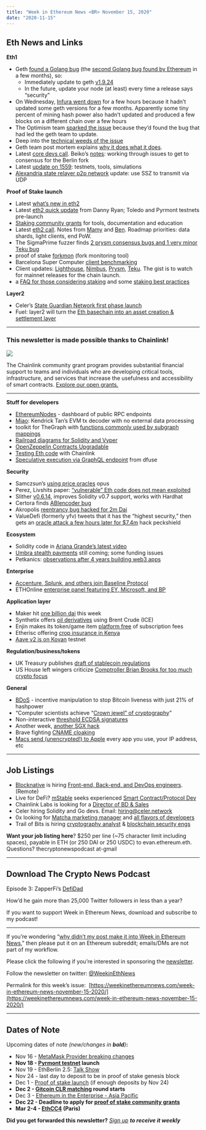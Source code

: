 ```yaml
---
title: "Week in Ethereum News <BR> November 15, 2020"
date: "2020-11-15"
---
```


## **Eth News and Links**

**Eth1**

- Geth [found a Golang bug](https://blog.ethereum.org/2020/11/12/geth_security_release/) (the [second Golang bug found by Ethereum](https://twitter.com/drakefjustin/status/1326996515416576005) in a few months), so:
    - Immediately update to geth [v1.9.24](https://github.com/ethereum/go-ethereum/releases/tag/v1.9.24)
    - In the future, update your node (at least) every time a release says “security”
- On Wednesday, [Infura went down](https://blog.infura.io/infura-mainnet-outage-post-mortem-2020-11-11/) for a few hours because it hadn’t updated some geth versions for a few months. Apparently some tiny percent of mining hash power also hadn’t updated and produced a few blocks on a different chain over a few hours
- The Optimism team [sparked the issue](https://twitter.com/jinglanW/status/1326651349912719360) because they’d found the bug that had led the geth team to update.
- Deep into the [technical weeds of the issue](https://twitter.com/lightclients/status/1326947036961239042)
- Geth team post mortem explains [why it does what it does](https://gist.github.com/karalabe/e1891c8a99fdc16c4e60d9713c35401f).
- Latest [core devs call](https://www.youtube.com/watch?v=5-614J9qNvY). Beiko’s [notes](https://twitter.com/TimBeiko/status/1327249352205615106): working through issues to get to consensus for the Berlin fork
- Latest [update on 1559](https://hackmd.io/@timbeiko/1559-updates/https%3A%2F%2Fhackmd.io%2F%40timbeiko%2F1559-update-003): testnets, tools, simulations
- [Alexandria state relayer p2p network](https://snakecharmers.ethereum.org/alexandria-dev-update-1/) update: use SSZ to transmit via UDP

**Proof of Stake launch**

- Latest [what’s new in eth2](https://hackmd.io/@benjaminion/eth2_news/https%3A%2F%2Fhackmd.io%2F%40benjaminion%2Fwnie2_201113)
- Latest [eth2 quick update](https://blog.ethereum.org/2020/11/13/eth2-quick-update-no-20/) from Danny Ryan; Toledo and Pyrmont testnets pre-launch
- [Staking community grants](https://ethereum.org/en/eth2/get-involved/staking-community-grants/) for tools, documentation and education
- Latest [eth2 call](https://youtu.be/yFjs_tB6I-Y?t=147). Notes from [Mamy](https://gist.github.com/mratsim/6c3ced507236af7d2995fa74f1a1a380) and [Ben](https://hackmd.io/@benjaminion/B1GPwjcKP). Roadmap priorities: data shards, light clients, end PoW.
- The SigmaPrime fuzzer finds [2 prysm consensus bugs and 1 very minor Teku bug](https://blog.sigmaprime.io/beacon-fuzz-09.html)
- proof of stake [forkmon](https://eth2-fork-mon.stokes.io/) (fork monitoring tool)
- Barcelona Super Computer [client benchmarking](https://github.com/leobago/BSC-ETH2/blob/master/report/Clients_behaviour_report.pdf)
- Client updates: [Lighthouse](https://lighthouse.sigmaprime.io/update-32.html), [Nimbus](https://our.status.im/nimbus-update-november-10/), [Prysm](https://medium.com/prysmatic-labs/upcoming-prysm-v1-release-afea046d7ea1), [Teku](https://github.com/ConsenSys/teku/releases/tag/0.12.14). The gist is to watch for mainnet releases for the chain launch.
- a [FAQ for those considering staking](https://www.reddit.com/r/ethstaker/comments/ju61pf/ethstaker_faq/) and some [staking best practices](https://docs.google.com/document/d/1WZuP-K0S4RKlwH4GQVcGpgzVYPdpZF0WiHsawnmOKxM/edit)

**Layer2**

- Celer’s [State Guardian Network first phase launch](https://blog.celer.network/2020/11/09/celer-state-guardian-network-launches-on-mainnet/)
- Fuel: layer2 will turn the [Eth basechain into an asset creation & settlement layer](https://fuellabs.medium.com/the-future-of-l1-ethereum-5ec5d9a01c10)

* * *

### **This newsletter is made possible thanks to Chainlink!**

![](https://weekinethereumnews.com/wp-content/uploads/2020/05/FE39n5_g.png)

The Chainlink community grant program provides substantial financial support to teams and individuals who are developing critical tools, infrastructure, and services that increase the usefulness and accessibility of smart contracts. [Explore our open grants.](https://chn.lk/grants)

* * *

**Stuff for developers**

- [EthereumNodes](https://ethereumnodes.com/) - dashboard of public RPC endpoints
- [Miao](https://kndrck.co/posts/miao-evm-tx-decoder/): Kendrick Tan’s EVM tx decoder with no external data processing
- toolkit for TheGraph with [functions commonly used by subgraph mappings](https://github.com/Amxx/graphprotocol-utils)
- [Railroad diagrams for Solidity and Vyper](https://www.reddit.com/r/ethdev/comments/jr65tk/railroad_diagrams_of_solidity_and_vyper_antlr4/)
- [OpenZeppelin Contracts Upgradable](https://forum.openzeppelin.com/t/first-release-of-openzeppelin-contracts-upgradeable/4548)
- [Testing Eth code](https://blog.chain.link/testing-chainlink-smart-contracts/) with Chainlink
- [Speculative execution via GraphQL endpoint](https://dfuse.io/en/announcing-speculative-execution-for-ethereum/) from dfuse

**Security**

- Samczsun’s [using price oracles](https://samczsun.com/so-you-want-to-use-a-price-oracle/) opus
- Perez, Livshits paper: [“vulnerable” Eth code does not mean exploited](https://arxiv.org/pdf/1902.06710)
- Slither [v0.6.14](https://github.com/crytic/slither/releases/tag/0.6.14), improves Solidity v0.7 support, works with Hardhat
- Certora finds [ABIencoder bug](https://www.certora.com/blog/confusedABI.html)
- Akropolis [reentrancy bug hacked for 2m Dai](https://medium.com/@peckshield/akropolis-incident-root-cause-analysis-c11ee59e05d4)
- ValueDefi (formerly yfv) tweets that it has the “highest security,” then gets an [oracle attack a few hours later for $7.4m](https://medium.com/@peckshield/value-defi-incident-root-cause-analysis-fbab71faf373) hack peckshield

**Ecosystem**

- Solidity code in [Ariana Grande’s latest video](https://twitter.com/jzlegion/status/1325993150238793728)
- [Umbra stealth payments](https://www.scopelift.co/blog/umbra-update) still coming; some funding issues
- Petkanics: [observations after 4 years building web3 apps](https://petkanics.medium.com/observations-at-the-four-year-mark-of-a-web3-protocol-build-fad1df5e1728)

**Enterprise**

- [Accenture, Splunk, and others join Baseline Protocol](https://www.einpresswire.com/article/530331948/accenture-splunk-and-others-back-baseline-protocol-for-public-blockchains)
- ETHOnline [enterprise panel featuring EY, Microsoft, and BP](https://www.youtube.com/watch?v=6yj4Rt927n0)

**Application layer**

- Maker hit [one billion dai](https://twitter.com/MakerDAO/status/1327335078477774848) this week
- Synthetix offers [oil derivatives](https://blog.synthetix.io/soil-ioil/) using Brent Crude (ICE)
- Enjin makes its token/game item [platform free](https://blog.enjin.io/free-platform/) of subscription fees
- Etherisc offering [crop insurance in Kenya](https://blog.etherisc.com/etherisc-teams-up-with-chainlink-to-deliver-crop-insurance-in-kenya-137e433c29dc)
- [Aave v2 is on Kovan](https://medium.com/aave/aave-v2-is-available-on-public-testnet-dc13e3dca2b) testnet

**Regulation/business/tokens**

- UK Treasury publishes [draft of stablecoin regulations](https://www.theblockcrypto.com/linked/84148/uk-treasury-to-publish-draft-stablecoin-regulations)
- US House left wingers criticize [Comptroller Brian Brooks for too much crypto focus](https://www.coindesk.com/us-representatives-blast-occ-crypto)

**General**

- [BDoS](https://twitter.com/aklamun/status/1326199789978066946) - incentive manipulation to stop Bitcoin liveness with just 21% of hashpower
- “Computer scientists achieve “[Crown jewel” of cryptography](https://www.quantamagazine.org/computer-scientists-achieve-crown-jewel-of-cryptography-20201110/)”
- Non-interactive [threshold ECDSA signatures](https://dl.acm.org/doi/10.1145/3372297.3423367)
- Another week, [another SGX hack](https://www.usenix.org/system/files/sec21summer_chen-zitai.pdf)
- Brave fighting [CNAME cloaking](https://brave.com/privacy-updates-6/)
- [Macs send (unencrypted!) to Apple](https://sneak.berlin/20201112/your-computer-isnt-yours/) every app you use, your IP address, etc

* * *

## **Job Listings**

- [Blocknative](https://www.blocknative.com/) is hiring [Front-end, Back-end, and DevOps engineers](https://jobs.lever.co/blocknative?lever-origin=applied&lever-source=thisweekinETH). (Remote)
- Live for DeFi? [mStable](https://mstable.org/) seeks experienced [Smart Contract/Protocol Dev](https://cryptocurrencyjobs.co/engineering/mstable-protocol-developer-defi/)
- Chainlink Labs is looking for a [Director of BD & Sales](https://jobs.lever.co/chainlink/d35cff18-ffc6-41fe-98b2-b86f960e2f88?lever-origin=applied&lever-source%5B%5D=Week%20in%20Ethereum)
- Celer hiring Solidity and Go devs. Email: hiring@celer.network
- 0x looking for [Matcha marketing manager](https://boards.greenhouse.io/0x/jobs/4923909002) and [all flavors of developers](https://0x.org/about/jobs)
- Trail of Bits is hiring [cryptography analyst](https://jobs.lever.co/trailofbits/56af8506-3205-4c7b-b28d-ba8292bd1a47) & [blockchain security engs](https://jobs.lever.co/trailofbits/4f459855-3299-462f-9e73-299a840d5baf)

**Want your job listing here**? $250 per line (~75 character limit including spaces), payable in ETH (or 250 DAI or 250 USDC) to evan.ethereum.eth. Questions? thecryptonewspodcast at-gmail

* * *

## **Download The Crypto News Podcast**

Episode 3: ZapperFi’s [DefiDad](https://thecryptonewspodcast.com/defidad)

How’d he gain more than 25,000 Twitter followers in less than a year?

If you want to support Week in Ethereum News, download and subscribe to my podcast!

* * *

If you’re wondering “[why didn’t my post make it into Week in Ethereum News](https://www.evanvanness.com/post/179914035841/why-didnt-my-post-make-the-newsletter),” then please put it on an Ethereum subreddit; emails/DMs are not part of my workflow.

Please click the following if you’re interested in sponsoring the [newsletter](https://www.evanvanness.com/post/625741875743227904/evan-is-live-on-balancer).

Follow the newsletter on twitter: [@WeekinEthNews](https://twitter.com/WeekInEthNews)

Permalink for this week’s issue:  [https://weekinethereumnews.com/week-in-ethereum-news-november-15-2020/](https://weekinethereumnews.com/week-in-ethereum-news-november-15-2020/)

* * *

## **Dates of Note**

Upcoming dates of note _(_new/changes in **bold**_)_**:**

- Nov 16 - [MetaMask Provider breaking changes](https://medium.com/metamask/breaking-changes-to-the-metamask-provider-its-happening-eebc91fff1a7)
- **Nov 18 - [Pyrmont testnet](https://hackmd.io/@benjaminion/eth2_news/https%3A%2F%2Fhackmd.io%2F%40benjaminion%2Fwnie2_201113) launch**
- Nov 19 - EthBerlin 2.5: [Talk Show](https://twopointfive.online/)
- Nov 24 - last day to deposit to be in proof of stake genesis block
- Dec 1 - [Proof of stake launch](https://blog.ethereum.org/2020/11/04/eth2-quick-update-no-19/) (if enough deposits by Nov 24)
- **Dec 2 - [Gitcoin CLR matching](https://gitcoin.co/grants) round starts**
- Dec 3 - [Ethereum in the Enterprise - Asia Pacific](https://twitter.com/EntEthAlliance/status/1314652848655872000)
- **Dec 22 - Deadline to apply for [proof of stake community grants](https://ethereum.org/en/eth2/get-involved/staking-community-grants/)**
- **Mar 2-4 - [EthCC4](https://ethcc.io/) (Paris)**

**Did you get forwarded this newsletter?** _[Sign up](https://weekinethereum.substack.com/subscribe#about) **to receive it weekly**_
